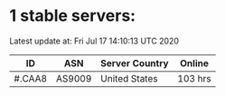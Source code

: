 # 1 stable servers:

Latest update at: Fri Jul 17 14:10:13 UTC 2020

| ID | ASN | Server Country | Online |
| -- | --- | -------------- | ------ |
| #.CAA8 | AS9009 | United States | 103 hrs |

